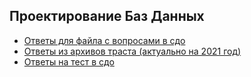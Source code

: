 ## Проектирование Баз Данных 

* [Ответы для файла с вопросами в сдо](https://github.com/Soup-o-Stat/MIREA-SEM-4-EXAM/blob/main/%D0%9C%D0%B0%D1%82%D0%B5%D1%80%D0%B8%D0%B0%D0%BB%D1%8B/%D0%9F%D0%BE%D1%81%D1%82%D1%80%D0%BE%D0%B5%D0%BD%D0%B8%D0%B5%20%D0%91%D0%B0%D0%B7%20%D0%94%D0%B0%D0%BD%D0%BD%D1%8B%D1%85/%D0%B0%D1%82%D0%B5%D1%81%D1%81%D1%82%D0%B0%D1%86%D0%B8%D1%8F.md)
* [Ответы из архивов траста (актуально на 2021 год)](https://github.com/Soup-o-Stat/MIREA-SEM-4-EXAM/blob/main/%D0%9C%D0%B0%D1%82%D0%B5%D1%80%D0%B8%D0%B0%D0%BB%D1%8B/%D0%9F%D0%BE%D1%81%D1%82%D1%80%D0%BE%D0%B5%D0%BD%D0%B8%D0%B5%20%D0%91%D0%B0%D0%B7%20%D0%94%D0%B0%D0%BD%D0%BD%D1%8B%D1%85/%D0%9E%D1%82%D0%B2%D0%B5%D1%82%D1%8B.pdf)
* [Ответы на тест в сдо](https://github.com/Soup-o-Stat/MIREA-SEM-4-EXAM/blob/main/%D0%9C%D0%B0%D1%82%D0%B5%D1%80%D0%B8%D0%B0%D0%BB%D1%8B/%D0%9F%D0%BE%D1%81%D1%82%D1%80%D0%BE%D0%B5%D0%BD%D0%B8%D0%B5%20%D0%91%D0%B0%D0%B7%20%D0%94%D0%B0%D0%BD%D0%BD%D1%8B%D1%85/%D0%BE%D1%82%D0%B2%D0%B5%D1%82%D1%8B%20%D0%BD%D0%B0%20%D1%82%D0%B5%D1%81%D1%82%20%D0%B2%20%D1%81%D0%B4%D0%BE.pdf)
